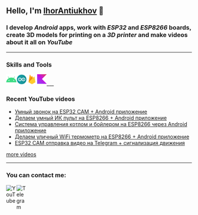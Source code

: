 ## Hello, I'm [IhorAntiukhov](https://www.youtube.com/channel/UCCCJ-h7zSm2gPA1MIZSeYPQ) :wave:

### I develop *Android* apps, work with *ESP32* and *ESP8266* boards, create 3D models for printing on a *3D printer* and make videos about it all on *YouTube*

___

### Skills and Tools

[<img align="left" alt="Android" width="28px" src="https://raw.githubusercontent.com/github/explore/8baf984947f4d9c32006bd03fa4c51ff91aadf8d/topics/android/android.png"/>](https://developer.android.com/studio)
[<img align="left" alt="Arduino" width="28px" src="https://raw.githubusercontent.com/github/explore/80688e429a7d4ef2fca1e82350fe8e3517d3494d/topics/arduino/arduino.png"/>](https://www.arduino.cc)
[<img align="left" alt="Firebase" width="28px" src="https://raw.githubusercontent.com/github/explore/80688e429a7d4ef2fca1e82350fe8e3517d3494d/topics/firebase/firebase.png"/>](https://firebase.google.com)
[<img align="left" alt="Kotlin" width="26px" src="https://raw.githubusercontent.com/github/explore/4479d2a2c854198cb00160f8593519c14dc3b905/topics/kotlin/kotlin.png"/>](https://kotlinlang.org)

</br>
___
</br>

### Recent YouTube videos

<!-- YOUTUBE:START -->
- [Умный звонок на ESP32 CAM + Android приложение](https://www.youtube.com/watch?v=1FJSTyXEtSo)
- [Делаем умный ИК пульт на ESP8266 + Android приложение](https://www.youtube.com/watch?v=lcF6zeZ8F9g)
- [Система управления котлом и бойлером на ESP8266 через Android приложение](https://www.youtube.com/watch?v=cq129xrJ70Y)
- [Делаем уличный WiFi термометр на ESP8266 + Android приложение](https://www.youtube.com/watch?v=DzB9ES87Y24)
- [ESP32 CAM отправка видео на Telegram + сигнализация движения](https://www.youtube.com/watch?v=zScDrxy6sTA)
<!-- YOUTUBE:END -->

[more videos](https://www.youtube.com/channel/UCCCJ-h7zSm2gPA1MIZSeYPQ)

___

### You can contact me:

[<img align="left" alt="YouTube" width="28px" src="https://cdn-icons-png.flaticon.com/512/1384/1384060.png"/>](https://www.youtube.com/channel/UCCCJ-h7zSm2gPA1MIZSeYPQ)
[<img align="left" alt="Telegram" width="28px" src="https://cdn-icons-png.flaticon.com/512/5968/5968804.png"/>](https://t.me/IhorAntiukhov)
